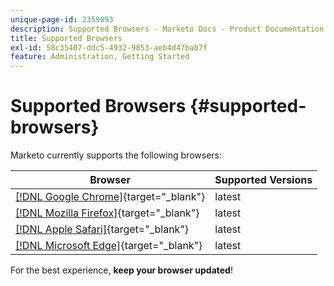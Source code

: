 ```yaml
---
unique-page-id: 2359893
description: Supported Browsers - Marketo Docs - Product Documentation
title: Supported Browsers
exl-id: 58c35407-ddc5-4932-9853-aeb4d47bab7f
feature: Administration, Getting Started
---
```

# Supported Browsers {#supported-browsers}

Marketo currently supports the following browsers:

| Browser |Supported Versions |
|---|---|
| [[!DNL Google Chrome]](https://www.google.com/intl/en/chrome/browser/){target="_blank"} |latest |
| [[!DNL Mozilla Firefox]](https://www.mozilla.org/en-US/firefox/new/){target="_blank"} |latest |
| [[!DNL Apple Safari]](https://www.apple.com/safari/){target="_blank"} |latest |
| [[!DNL Microsoft Edge]](https://www.microsoft.com/en-us/windows/microsoft-edge){target="_blank"} |latest |

For the best experience, **keep your browser updated**!
